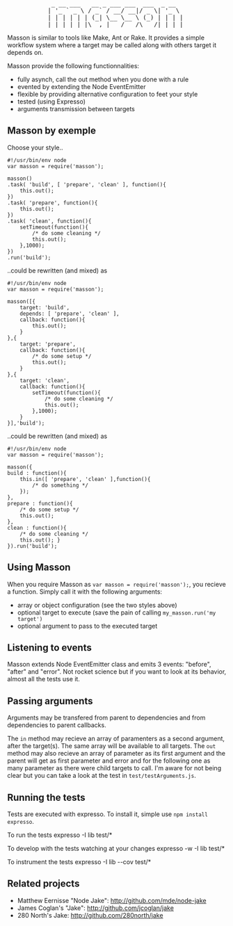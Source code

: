 
<pre>
            _ __ ___   __ _ ___ ___  ___  _ __  
           | '_ ` _ \ / _` / __/ __|/ _ \| '_ \ 
           | | | | | | (_| \__ \__ \ (_) | | | |
           |_| |_| |_|\__,_|___/___/\___/|_| |_|
</pre>

Masson is similar to tools like Make, Ant or Rake. It provides a simple workflow system where a target may be called along with others target it depends on.

Masson provide the following functionnalities:

*   fully asynch, call the out method when you done with a rule
*   evented by extending the Node EventEmitter
*   flexible by providing alternative configuration to feet your style
*   tested (using Expresso)
*   arguments transmission between targets

Masson by exemple
----------------

Choose your style..

	#!/usr/bin/env node
	var masson = require('masson');
	
	masson()
	.task( 'build', [ 'prepare', 'clean' ], function(){
		this.out();
	})
	.task( 'prepare', function(){
		this.out();
	})
	.task( 'clean', function(){
		setTimeout(function(){
			/* do some cleaning */
			this.out();
		},1000);
	})
	.run('build');

..could be rewritten (and mixed) as

	#!/usr/bin/env node
	var masson = require('masson');
	
	masson([{
		target: 'build',
		depends: [ 'prepare', 'clean' ],
		callback: function(){
			this.out();
		}
	},{
		target: 'prepare',
		callback: function(){
			/* do some setup */
			this.out();
		}
	},{
		target: 'clean',
		callback: function(){
			setTimeout(function(){
				/* do some cleaning */
				this.out();
			},1000);
		}
	}],'build');

..could be rewritten (and mixed) as

	#!/usr/bin/env node
	var masson = require('masson');
	
	masson({
	build : function(){
		this.in([ 'prepare', 'clean' ],function(){
			/* do something */ 
		});
	},
	prepare : function(){
		/* do some setup */
		this.out();
	},
	clean : function(){
		/* do some cleaning */
		this.out(); }
	}).run('build');

Using Masson
------------

When you require Masson as `var masson = require('masson');`, you recieve a function. Simply call it with the following arguments:

*   array or object configuration (see the two styles above)
*   optional target to execute (save the pain of calling `my_masson.run('my target')`
*   optional argument to pass to the executed target

Listening to events
-------------------

Masson extends Node EventEmitter class and emits 3 events: "before", "after" and "error". Not rocket science but if you want to look at its behavior, almost all the tests use it.

Passing arguments
-----------------

Arguments may be transfered from parent to dependencies and from dependencies to parent callbacks.

The `in` method may recieve an array of paramenters as a second argument, after the target(s). The same array will be available to all targets. The `out` method may also recieve an array of parameter as its first argument and the parent will get as first parameter and error and for the following one as many parameter as there were child targets to call. I'm aware for not being clear but you can take a look at the test in `test/testArguments.js`.

Running the tests
-----------------

Tests are executed with expresso. To install it, simple use `npm install expresso`.

To run the tests
	expresso -I lib test/*

To develop with the tests watching at your changes
	expresso -w -I lib test/*

To instrument the tests
	expresso -I lib --cov test/*

Related projects
----------------

*   Matthew Eernisse "Node Jake": <http://github.com/mde/node-jake>
*   James Coglan's "Jake": <http://github.com/jcoglan/jake>
*   280 North's Jake: <http://github.com/280north/jake>

